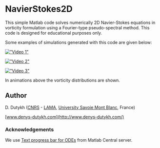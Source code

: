 # NavierStokes2D

This simple Matlab code solves numerically 2D Navier-Stokes equations in vorticity formulation using a Fourier-type pseudo-spectral method. This code is designed for educational purposes only.

Some examples of simulations generated with this code are given below:

[!["Video 1"](http://img.youtube.com/vi/7EOjAdmURY4/2.jpg)](https://youtu.be/7EOjAdmURY4)

[!["Video 2"](http://img.youtube.com/vi/rKQ5nUTJKjU/2.jpg)](https://youtu.be/rKQ5nUTJKjU)

[!["Video 3"](http://img.youtube.com/vi/EfVRpvwAEzI/2.jpg)](https://youtu.be/EfVRpvwAEzI)

In animations above the vorticity distributions are shown.

## Author

D. Dutykh ([CNRS](http://www.cnrs.fr/insmi/) - [LAMA](http://www.lama.univ-savoie.fr/index.php), [University Savoie Mont Blanc](https://www.univ-smb.fr/), France)

[www.denys-dutykh.com](http://www.denys-dutykh.com/)


### Acknowledgements

We use [Text progress bar for ODEs](http://www.mathworks.com/matlabcentral/fileexchange/28509-text-progress-bar-for-odes) from Matlab Central server.
